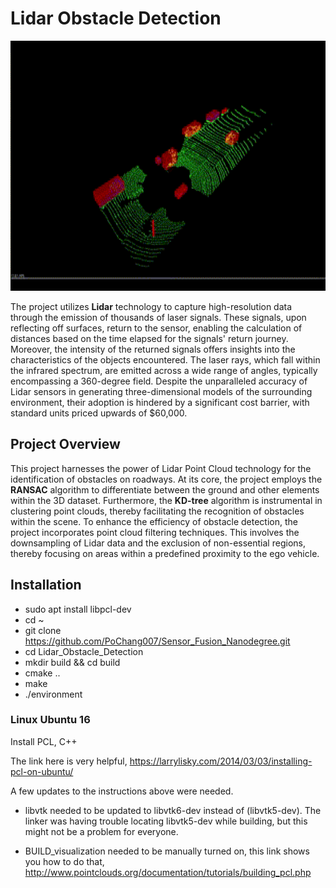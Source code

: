 # Lidar Obstacle Detection

<img src="clustering.gif" width="700" height="400" />


The project utilizes **Lidar** technology to capture high-resolution data through the emission of thousands of laser signals. 
These signals, upon reflecting off surfaces, return to the sensor, enabling the calculation of distances based on the time elapsed for the signals' return journey. Moreover, the intensity of the returned signals offers insights into the characteristics of the objects encountered. 
The laser rays, which fall within the infrared spectrum, are emitted across a wide range of angles, typically encompassing a 360-degree field. Despite the unparalleled accuracy of Lidar sensors in generating three-dimensional models of the surrounding environment, their adoption is hindered by a significant cost barrier, with standard units priced upwards of $60,000.

## Project Overview
This project harnesses the power of Lidar Point Cloud technology for the identification of obstacles on roadways. At its core, the project employs the **RANSAC** algorithm to differentiate between the ground and other elements within the 3D dataset. 
Furthermore, the **KD-tree** algorithm is instrumental in clustering point clouds, thereby facilitating the recognition of obstacles within the scene. To enhance the efficiency of obstacle detection, the project incorporates point cloud filtering techniques. 
This involves the downsampling of Lidar data and the exclusion of non-essential regions, thereby focusing on areas within a predefined proximity to the ego vehicle.

## Installation
- sudo apt install libpcl-dev
- cd ~
- git clone https://github.com/PoChang007/Sensor_Fusion_Nanodegree.git
- cd Lidar_Obstacle_Detection
- mkdir build && cd build
- cmake ..
- make
- ./environment

### Linux Ubuntu 16
Install PCL, C++

The link here is very helpful, 
https://larrylisky.com/2014/03/03/installing-pcl-on-ubuntu/

A few updates to the instructions above were needed.

* libvtk needed to be updated to libvtk6-dev instead of (libvtk5-dev). The linker was having trouble locating libvtk5-dev while building, but this might not be a problem for everyone.

* BUILD_visualization needed to be manually turned on, this link shows you how to do that,
http://www.pointclouds.org/documentation/tutorials/building_pcl.php


